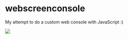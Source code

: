 # webscreenconsole

My attempt to do a custom web console with JavaScript :)

<img src="https://scontent-mrs2-1.xx.fbcdn.net/v/t1.0-9/120943836_645157386374213_434817603923516791_o.jpg?_nc_cat=111&_nc_sid=730e14&_nc_ohc=Nkf4-Cow77kAX8TTQ-0&_nc_ht=scontent-mrs2-1.xx&oh=d8c3af2ff2bcaf3cad9fd0567c623307&oe=5FA07654">

